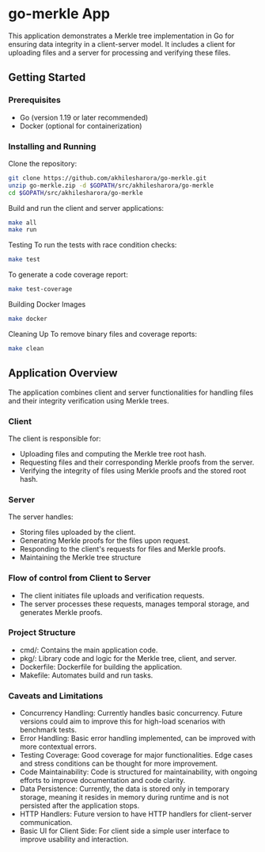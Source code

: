 # go-merkle App

This application demonstrates a Merkle tree implementation in Go for ensuring data integrity in a client-server model. It includes a client for uploading files and a server for processing and verifying these files.

## Getting Started

### Prerequisites

- Go (version 1.19 or later recommended)
- Docker (optional for containerization)

### Installing and Running

Clone the repository:

```bash
git clone https://github.com/akhilesharora/go-merkle.git
unzip go-merkle.zip -d $GOPATH/src/akhilesharora/go-merkle
cd $GOPATH/src/akhilesharora/go-merkle
```

Build and run the client and server applications:

```bash
make all
make run
```

Testing
To run the tests with race condition checks:

```bash
make test
```

To generate a code coverage report:

```bash
make test-coverage
```

Building Docker Images

```bash
make docker
```

Cleaning Up
To remove binary files and coverage reports:

```bash
make clean
```

## Application Overview
The application combines client and server functionalities for handling files and their integrity verification using Merkle trees.

### Client
The client is responsible for:
* Uploading files and computing the Merkle tree root hash.
* Requesting files and their corresponding Merkle proofs from the server.
* Verifying the integrity of files using Merkle proofs and the stored root hash.

### Server
The server handles:
* Storing files uploaded by the client.
* Generating Merkle proofs for the files upon request.
* Responding to the client's requests for files and Merkle proofs.
* Maintaining the Merkle tree structure 

### Flow of control from Client to Server
* The client initiates file uploads and verification requests.
* The server processes these requests, manages temporal storage, and generates Merkle proofs.

### Project Structure
* cmd/: Contains the main application code.
* pkg/: Library code and logic for the Merkle tree, client, and server.
* Dockerfile: Dockerfile for building the application.
* Makefile: Automates build and run tasks.

### Caveats and Limitations
* Concurrency Handling: Currently handles basic concurrency. Future versions could aim to improve this for high-load scenarios with benchmark tests.
* Error Handling: Basic error handling implemented, can be improved with more contextual errors.
* Testing Coverage: Good coverage for major functionalities. Edge cases and stress conditions can be thought for more improvement.
* Code Maintainability: Code is structured for maintainability, with ongoing efforts to improve documentation and code clarity.
* Data Persistence: Currently, the data is stored only in temporary storage, meaning it resides in memory during runtime and is not persisted after the application stops. 
* HTTP Handlers: Future version to have HTTP handlers for client-server communication.
* Basic UI for Client Side: For client side a simple user interface to improve usability and interaction.